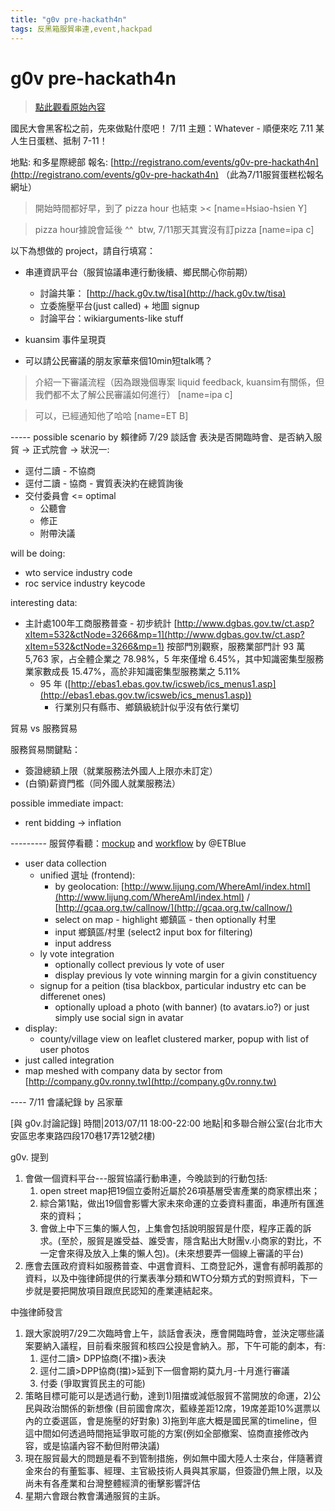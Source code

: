 ```yaml
---
title: "g0v pre-hackath4n"
tags: 反黑箱服貿串連,event,hackpad
---
```


# g0v pre-hackath4n

> [點此觀看原始內容](https://g0v.hackpad.tw/LC3myTujvhE)


國民大會黑客松之前，先來做點什麼吧！
7/11 主題：Whatever - 順便來吃 7.11 某人生日蛋糕、抵制 7-11！


地點: 和多星際總部
報名: [http://registrano.com/events/g0v-pre-hackath4n](http://registrano.com/events/g0v-pre-hackath4n) （此為7/11服貿蛋糕松報名網址）
> 開始時間都好早，到了 pizza hour 也結束 ><
> [name=Hsiao-hsien Y]

> pizza hour據說會延後 ^^  btw, 7/11那天其實沒有訂pizza
> [name=ipa c]


以下為想做的 project，請自行填寫：

- 串連資訊平台（服貿協議串連行動後續、鄉民關心你前期）
    - 討論共筆： [http://hack.g0v.tw/tisa](http://hack.g0v.tw/tisa)
    - 立委施壓平台(just called) + 地圖 signup
    - 討論平台：wikiarguments-like stuff

- kuansim 事件呈現頁

- 可以請公民審議的朋友家華來個10min短talk嗎？
> 介紹一下審議流程（因為跟幾個專案 liquid feedback, kuansim有關係，但我們都不太了解公民審議如何進行）
> [name=ipa c]

> 可以，已經通知他了哈哈
> [name=ET B]


\-\-\-\-\- possible scenario by 賴律師
7/29 談話會 表決是否開臨時會、是否納入服貿
-\> 正式院會 ->
狀況一:
- 逕付二讀 \- 不協商
- 逕付二讀 \- 協商 \- 實質表決約在總質詢後
- 交付委員會 <= optimal
    - 公聽會
    - 修正
    - 附帶決議

will be doing:
- wto service industry code
- roc service industry keycode

interesting data:
- 主計處100年工商服務普查 - 初步統計 [http://www.dgbas.gov.tw/ct.asp?xItem=532&ctNode=3266&mp=1](http://www.dgbas.gov.tw/ct.asp?xItem=532&ctNode=3266&mp=1)
    按部門別觀察，服務業部門計 93 萬 5,763 家，占全體企業之 78.98%，5 年來僅增 6.45%，其中知識密集型服務業家數成長 15.47%，高於非知識密集型服務業之 5.11%
    - 95 年 ([http://ebas1.ebas.gov.tw/icsweb/ics_menus1.asp](http://ebas1.ebas.gov.tw/icsweb/ics_menus1.asp))
        - 行業別只有縣市、鄉鎮級統計似乎沒有依行業切


貿易 vs 服務貿易

服務貿易關鍵點：
- 簽證總額上限（就業服務法外國人上限亦未訂定）
- (白領)薪資門檻（同外國人就業服務法）

possible immediate impact:
- rent bidding -> inflation

\-\-\-\-\-\-\-\-\-
服貿停看聽：[mockup](https://docs.google.com/file/d/0B0NsS2a-Qx8ZWi1PU0wyRG1scWc/edit) and [workflow](https://docs.google.com/drawings/d/1mH7BXK13DajLcO6vFsmN1mObRHNeQBIojjmJlq8iaes/edit) by @ETBlue
- user data collection
    - unified 選址 (frontend):
        - by geolocation: [http://www.lijung.com/WhereAmI/index.html](http://www.lijung.com/WhereAmI/index.html) / [http://gcaa.org.tw/callnow/](http://gcaa.org.tw/callnow/)
        - select on map - highlight 鄉鎮區 - then optionally 村里
        - input 鄉鎮區/村里 (select2 input box for filtering)
        - input address
    - ly vote integration
        - optionally collect previous ly vote of user
        - display previous ly vote winning margin for a givin constituency
    - signup for a peition (tisa blackbox, particular industry etc can be differenet ones)
        - optionally upload a photo (with banner) (to avatars.io?) or just simply use social sign in avatar
- display:
    - county/village view on leaflet clustered marker, popup with list of user photos
- just called integration
- map meshed with company data by sector from [http://company.g0v.ronny.tw](http://company.g0v.ronny.tw)

\-\-\-\-
7/11 會議紀錄 by 呂家華

\[與 g0v.討論記錄\]
時間|2013/07/11 18:00-22:00
地點|和多聯合辦公室(台北市大安區忠孝東路四段170巷17弄12號2樓)

g0v. 提到
1.  會做一個資料平台---服貿協議行動串連，今晚談到的行動包括:
    1.  open street map把19個立委附近屬於26項基層受害產業的商家標出來；
    2.  綜合第1點，做出19個會影響大家未來命運的立委資料畫面，串連所有匯進來的資料；
    3.  會做上中下三集的懶人包，上集會包括說明服貿是什麼，程序正義的訴求。(至於，服貿是誰受益、誰受害，隱含點出大財團v.小商家的對比，不一定會來得及放入上集的懶人包)。(未來想要弄一個線上審議的平台)
2.  應會去匯政府資料如服務普查、中選會資料、工商登記外，還會有郝明義那的資料，以及中強律師提供的行業表準分類和WTO分類方式的對照資料，下一步就是要把開放項目跟庶民認知的產業連結起來。

中強律師發言
1.  跟大家說明7/29二次臨時會上午，談話會表決，應會開臨時會，並決定哪些議案要納入議程，目前看來服貿和核四公投是會納入。那，下午可能的劇本，有:
    1.  逕付二讀\> DPP協商(不擋)>表決
    2.  逕付二讀>DPP協商(擋)>延到下一個會期約莫九月-十月進行審議
    3.  付委 (爭取實質民主的可能)
2.  策略目標可能可以是透過行動，達到1)阻擋或減低服貿不當開放的命運，2)公民與政治關係的新想像 (目前國會席次，藍綠差距12席，19席差距10%選票以內的立委選區，會是施壓的好對象) 3)拖到年底大概是國民黨的timeline，但這中間如何透過時間拖延爭取可能的方案(例如全部撤案、協商直接修改內容，或是協議內容不動但附帶決議)
3.  現在服貿最大的問題是看不到管制措施，例如無中國大陸人士來台，伴隨著資金來台的有董監事、經理、主官級技術人員與其家屬，但簽證仍無上限，以及尚未有各產業和台灣整體經濟的衝擊影響評估
4.  星期六會跟台教會溝通服貿的主訴。

